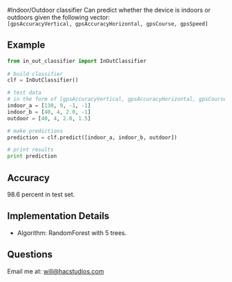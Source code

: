 #Indoor/Outdoor classifier
Can predict whether the device is indoors or outdoors given the following vector:   
```[gpsAccuracyVertical, gpsAccuracyHorizontal, gpsCourse, gpsSpeed]```

## Example
```python
from in_out_classifier import InOutClassifier
  
# build classifier
clf = InOutClassifier()

# test data
# in the form of [gpsAccuracyVertical, gpsAccuracyHorizontal, gpsCourse, gpsSpeed]
indoor_a = [130, 9, -1, -1]
indoor_b = [40, 4, 2.0, -1]
outdoor = [40, 4, 2.0, 1.5]

# make predictions
prediction = clf.predict([indoor_a, indoor_b, outdoor])

# print results
print prediction
```    
## Accuracy   
$98.6$ percent in test set.    

## Implementation Details
- Algorithm: RandomForest with 5 trees.    

## Questions
Email me at: will@hacstudios.com